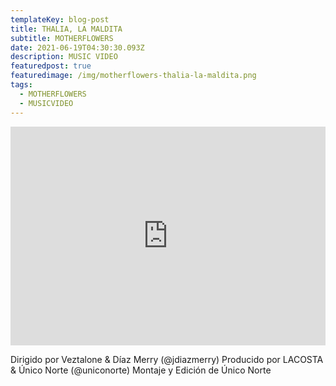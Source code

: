 ```yaml
---
templateKey: blog-post
title: THALIA, LA MALDITA
subtitle: MOTHERFLOWERS
date: 2021-06-19T04:30:30.093Z
description: MUSIC VIDEO
featuredpost: true
featuredimage: /img/motherflowers-thalia-la-maldita.png
tags:
  - MOTHERFLOWERS
  - MUSICVIDEO
---
```

<iframe width="100%" height="350px" src="https://www.youtube.com/embed/1O-KU0jcWK8" title="YouTube video player" frameborder="0" allow="accelerometer; autoplay; clipboard-write; encrypted-media; gyroscope; picture-in-picture" allowfullscreen></iframe>

<!--StartFragment-->

Dirigido por Veztalone & Díaz Merry (@jdiazmerry) Producido por LACOSTA & Único Norte (@uniconorte) Montaje y Edición de Único Norte

<!--EndFragment-->